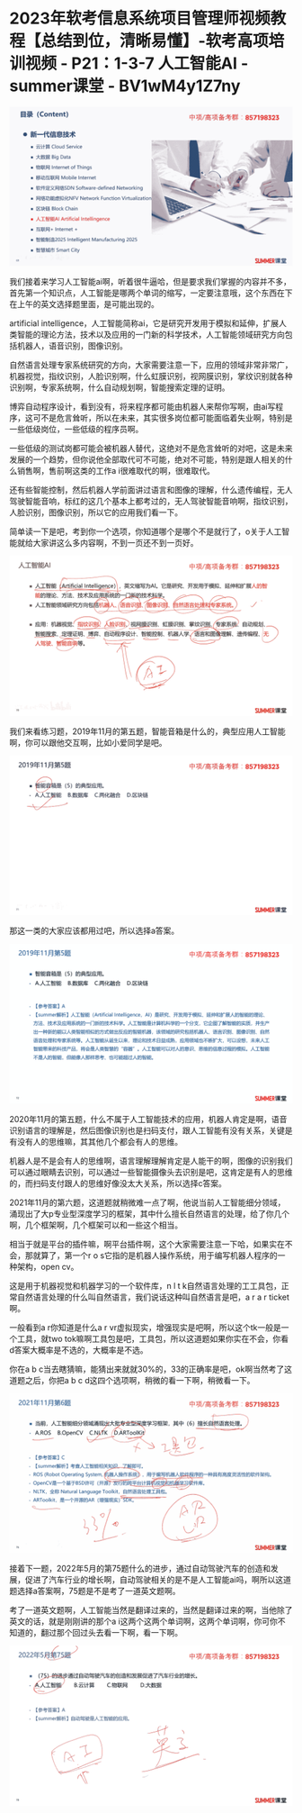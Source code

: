 # 2023年软考信息系统项目管理师视频教程【总结到位，清晰易懂】-软考高项培训视频 - P21：1-3-7 人工智能AI - summer课堂 - BV1wM4y1Z7ny

![](img/c0e5c21a61bb066f9b942811ada261c4_0.png)

我们接着来学习人工智能ai啊，听着很牛逼哈，但是要求我们掌握的内容并不多，首先第一个知识点，人工智能是哪两个单词的缩写，一定要注意哦，这个东西在下在上午的英文选择题里面，是可能出现的。

artificial intelligence，人工智能简称ai，它是研究开发用于模拟和延伸，扩展人类智能的理论方法，技术以及应用的一门新的科学技术，人工智能领域研究方向包括机器人，语音识别，图像识别。

自然语言处理专家系统研究的方向，大家需要注意一下，应用的领域非常非常广，机器视觉，指纹识别，人脸识别啊，什么虹膜识别，视网膜识别，掌纹识别就各种识别啊，专家系统啊，什么自动规划啊，智能搜索定理的证明。

博弈自动程序设计，看到没有，将来程序都可能由机器人来帮你写啊，由ai写程序，这可不是危言耸听，所以在未来，其实很多岗位都可能面临着失业啊，特别是一些低级岗位，一些低级的程序员啊。

一些低级的测试岗都可能会被机器人替代，这绝对不是危言耸听的对吧，这是未来发展的一个趋势，但你说他全部取代可不可能，绝对不可能，特别是跟人相关的什么销售啊，售前啊这类的工作a i很难取代的啊，很难取代。

还有些智能控制，然后机器人学前面讲过语言和图像的理解，什么遗传编程，无人驾驶智能音响，标红的这几个基本上都考过的，无人驾驶智能音响啊，指纹识别，人脸识别，图像识别，所以它的应用我们看一下。

简单读一下是吧，考到你一个选项，你知道哪个是哪个不是就行了，o关于人工智能就给大家讲这么多内容啊，不到一页还不到一页好。



![](img/c0e5c21a61bb066f9b942811ada261c4_2.png)

我们来看练习题，2019年11月的第五题，智能音箱是什么的，典型应用人工智能啊，你可以跟他交互啊，比如小爱同学是吧。



![](img/c0e5c21a61bb066f9b942811ada261c4_4.png)

那这一类的大家应该都用过吧，所以选择a答案。

![](img/c0e5c21a61bb066f9b942811ada261c4_6.png)

2020年11月的第五题，什么不属于人工智能技术的应用，机器人肯定是啊，语音识别语言的理解是，然后图像识别也是扫码支付，跟人工智能有没有关系，关键是有没有人的思维嘛，其其他几个都会有人的思维。

机器人是不是会有人的思维啊，语言理解理解肯定是人能干的啊，图像的识别我们可以通过眼睛去识别，可以通过一些智能摄像头去识别是吧，这肯定是有人的思维的，而扫码支付跟人的思维好像没太大关系，所以选择c答案。

2021年11月的第六题，这道题就稍微难一点了啊，他说当前人工智能细分领域，涌现出了大p专业型深度学习的框架，其中什么擅长自然语言的处理，给了你几个啊，几个框架啊，几个框架可以和一些这个相当。

相当于就是平台的插件嘛，啊平台插件啊，这个大家需要注意一下哈，如果实在不会，那就算了，第一个r o s它指的是机器人操作系统，用于编写机器人程序的一种架构，open cv。

这是用于机器视觉和机器学习的一个软件库，n l t k自然语言处理的工工具包，正常自然语言处理的什么叫自然语言，我们说话这种叫自然语言是吧，a r a r ticket啊。

一般看到a r你知道是什么a r vr虚拟现实，增强现实是吧啊，所以这个tk一般是一个工具，就two tok嘛啊工具包是吧，工具包，所以这道题如果你实在不会，你看d答案大概率是不选的，大概率是不选。

你在a b c当去瞎猜嘛，能猜出来就就30%的，33的正确率是吧，ok啊当然考了这道题之后，你把a b c d这四个选项啊，稍微的看一下啊，稍微看一下。



![](img/c0e5c21a61bb066f9b942811ada261c4_8.png)

接着下一题，2022年5月的第75题什么的进步，通过自动驾驶汽车的创造和发展，促进了汽车行业的增长啊，自动驾驶相关的是不是人工智能ai吗，啊所以这道题选择a答案啊，75题是不是考了一道英文题啊。

考了一道英文题啊，人工智能当然是翻译过来的，当然是翻译过来的啊，当他除了英文的话，就是刚刚讲的那个a i这两个这两个单词啊，这两个单词啊，你可你不知道的，翻过那个回过头去看一下啊，看一下啊。



![](img/c0e5c21a61bb066f9b942811ada261c4_10.png)
